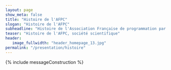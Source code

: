 ```yaml
---
layout: page
show_meta: false
title: "Histoire de l'AFPC"
slogan: "Histoire de l'AFPC"
subheadline: "Histoire de l'Association Française de programmation par Contraintes"
teaser: "Histoire de l'AFPC, société scientifique"
header:
   image_fullwidth: "header_homepage_13.jpg"
permalink: "/presentation/histoire"
---
```


{% include messageConstruction %}

